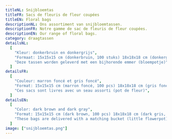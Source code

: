 ```yaml
---
titleNL: Snijbloemtas
titleFR: Sacs de fleuris de fleur coupées
titleEN: Floral bags
descriptionNL: Ons assortiment van snijbloemtassen.
descriptionFR: Notre gamme de sac de fleuris de fleur coupées.
descriptionEN: Our range of floral bags.
category: draagtassen
detailsNL:
  [
    "Kleur: donkerbruin en donkergrijs",
    "Formaat: 15x15x15 cm (donkerbruin, 100 stuks) 18x18x18 cm (donkergrijs, 120 stuks)",
    "Deze tassen worden geleverd met een bijhorende emmer (bloempotje)",
  ]
detailsFR:
  [
    "Couleur: marron foncé et gris foncé",
    "Format: 15x15x15 cm (marron foncé, 100 pcs) 18x18x18 cm (gris foncé, 120 pcs)",
    "Ces sacs sont livres avec un seau assorti (pot de fleur)",
  ]
detailsEN:
  [
    "Color: dark brown and dark gray",
    "Format: 15x15x15 cm (dark brown, 100 pcs) 18x18x18 cm (dark gris, 120 pcs)",
    "These bags are delivered with a matching bucket (little flowerpot)",
  ]
image: ["snijbloemtas.png"]
---
```

